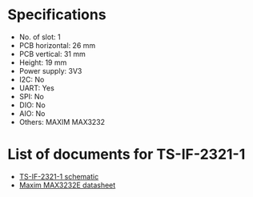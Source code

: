 # Specifications
- No. of slot: 1
- PCB horizontal: 26 mm
- PCB vertical: 31 mm
- Height: 19 mm
- Power supply: 3V3
- I2C: No
- UART: Yes
- SPI: No
- DIO: No
- AIO: No
- Others: MAXIM MAX3232

# List of documents for TS-IF-2321-1
- [TS-IF-2321-1 schematic](TS-IF-2321-1_SCH.pdf)
- [Maxim MAX3232E datasheet](https://www.ti.com/lit/ds/symlink/max3232e.pdf)
